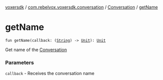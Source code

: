 [voxersdk](../../index.md) / [com.rebelvox.voxersdk.conversation](../index.md) / [Conversation](index.md) / [getName](./get-name.md)

# getName

`fun getName(callback: (`[`String`](https://kotlinlang.org/api/latest/jvm/stdlib/kotlin/-string/index.html)`) -> `[`Unit`](https://kotlinlang.org/api/latest/jvm/stdlib/kotlin/-unit/index.html)`): `[`Unit`](https://kotlinlang.org/api/latest/jvm/stdlib/kotlin/-unit/index.html)

Get name of the [Conversation](index.md)

### Parameters

`callback` - Receives the conversation name